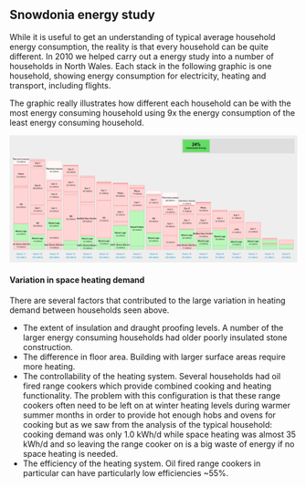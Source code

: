 ## Snowdonia energy study

While it is useful to get an understanding of typical average household energy consumption, the reality is that every household can be quite different. In 2010 we helped carry out a energy study into a number of households in North Wales. Each stack in the following graphic is one household, showing energy consumption for electricity, heating and transport, including flights.

The graphic really illustrates how different each household can be with the most energy consuming household using 9x the energy consumption of the least energy consuming household.

![0present.png](images/0present.png)

#### Variation in space heating demand

There are several factors that contributed to the large variation in heating demand between households seen above.

- The extent of insulation and draught proofing levels. A number of the larger energy consuming households had older poorly insulated stone construction.
- The difference in floor area. Building with larger surface areas require more heating.
- The controllability of the heating system. Several households had oil fired range cookers which provide combined cooking and heating functionality. The problem with this configuration is that these range cookers often need to be left on at winter heating levels during warmer summer months in order to provide hot enough hobs and ovens for cooking but as we saw from the analysis of the typical household: cooking demand was only 1.0 kWh/d while space heating was almost 35 kWh/d and so leaving the range cooker on is a big waste of energy if no space heating is needed.
- The efficiency of the heating system. Oil fired range cookers in particular can have particularly low efficiencies ~55%.
